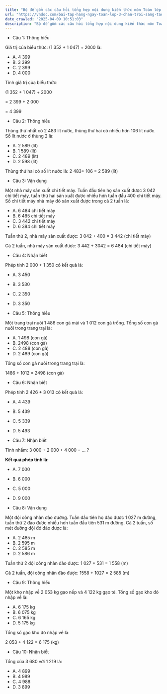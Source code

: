 ```yaml
---
title: "Bộ đề gồm các câu hỏi tổng hợp nội dung kiến thức môn Toán lớp 3 đã học ở Tuần 20 trong chương trình Toán lớp 3 Tập 2 sách Chân trời sáng tạo, giúp các em ôn tập và luyện giải các dạng bài tập Toán lớp 3. Mời các em cùng luyện tập."
url: "https://vndoc.com/bai-tap-hang-ngay-toan-lop-3-chan-troi-sang-tao-tuan-20-thu-3-336133"
date_crawled: "2025-04-09 10:51:03"
description: "Bộ đề gồm các câu hỏi tổng hợp nội dung kiến thức môn Toán lớp 3 đã học ở Tuần 20 trong chương trình Toán lớp 3 Tập 2 sách Chân trời sáng tạo, giúp các em ôn tập và luyện giải các dạng bài tập Toán lớp 3. Mời các em cùng luyện tập."
---
```


* Câu 1:  Thông hiểu

Giá trị của biểu thức: (1 352 + 1 047) + 2000 là:

  * A. 4 399 
  * B. 3 399 
  * C. 2 399 
  * D. 4 000 



Tính giá trị của biểu thức:

(1 352 + 1 047) + 2000

= 2 399 + 2 000

= 4 399

* Câu 2:  Thông hiểu

Thùng thứ nhất có 2 483 lít nước, thùng thứ hai có nhiều hơn 106 lít nước. Số lít nước ở thùng 2 là:

  * A. 2 589 (lít) 
  * B. 1 589 (lít) 
  * C. 2 489 (lít) 
  * D. 2 598 (lít) 



Thùng thứ hai có số lít nước là: 2 483+ 106 = 2 589 (lít)

* Câu 3:  Vận dụng

Một nhà máy sản xuất chi tiết máy. Tuần đầu tiên họ sản xuất được 3 042 chi tiết máy, tuần thứ hai sản xuất được nhiều hơn tuần đầu 400 chi tiết máy. Số chi tiết máy nhà máy đó sản xuất được trong cả 2 tuần là:

  * A. 6 484 chi tiết máy 
  * B. 6 485 chi tiết máy 
  * C. 3 442 chi tiết máy 
  * D. 6 384 chi tiết máy 



Tuần thứ 2, nhà máy sản xuất được: 3 042 + 400 = 3 442 (chi tiết máy)

Cả 2 tuần, nhà máy sản xuất được: 3 442 + 3042 = 6 484 (chi tiết máy)

* Câu 4:  Nhận biết

Phép tính 2 000 + 1 350 có kết quả là:

  * A. 3 450 
  * B. 3 530 
  * C. 2 350 
  * D. 3 350 



* Câu 5:  Thông hiểu

Một trang trại nuôi 1 486 con gà mái và 1 012 con gà trống. Tổng số con gà nuôi trong trang trại là:

  * A. 1 498 (con gà) 
  * B. 2498 (con gà) 
  * C. 2 488 (con gà) 
  * D. 2 489 (con gà) 



Tổng số con gà nuôi trong trang trại là:

1486 + 1012 = 2498 (con gà)

* Câu 6:  Nhận biết

Phép tính 2 426 + 3 013 có kết quả là:

  * A. 4 439 
  * B. 5 439 
  * C. 5 339 
  * D. 5 493 



* Câu 7:  Nhận biết

Tính nhẩm: 3 000 + 2 000 + 4 000 = ... ?

**Kết quả phép tính là:**

  * A. 7 000 
  * B. 6 000 
  * C. 5 000 
  * D. 9 000 



* Câu 8:  Vận dụng

Một đội công nhân đào đường. Tuần đầu tiên họ đào đươc 1 027 m đường, tuần thứ 2 đào được nhiều hơn tuần đầu tiên 531 m đường. Cả 2 tuần, số mét đường đội đó đào được là:

  * A. 2 485 m 
  * B. 2 595 m 
  * C. 2 585 m 
  * D. 2 586 m 



Tuần thứ 2 đội công nhân đào được: 1 027 + 531 = 1 558 (m)

Cả 2 tuần, đội công nhân đào được: 1558 + 1027 = 2 585 (m)

* Câu 9:  Thông hiểu

Một kho nhập về 2 053 kg gạo nếp và 4 122 kg gạo tẻ. Tổng số gạo kho đó nhập về là:

  * A. 6 175 kg 
  * B. 6 075 kg 
  * C. 6 165 kg 
  * D. 5 175 kg 



Tổng số gạo kho đó nhập về là:

2 053 + 4 122 = 6 175 (kg)

* Câu 10:  Nhận biết

Tổng của 3 680 với 1 219 là:

  * A. 4 899 
  * B. 4 989 
  * C. 4 988 
  * D. 3 899 


